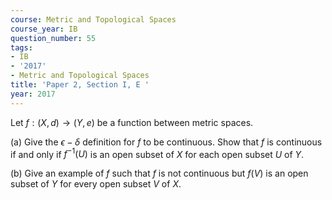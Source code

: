 ```yaml
---
course: Metric and Topological Spaces
course_year: IB
question_number: 55
tags:
- IB
- '2017'
- Metric and Topological Spaces
title: 'Paper 2, Section I, E '
year: 2017
---
```




Let $f:(X, d) \rightarrow(Y, e)$ be a function between metric spaces.

(a) Give the $\epsilon-\delta$ definition for $f$ to be continuous. Show that $f$ is continuous if and only if $f^{-1}(U)$ is an open subset of $X$ for each open subset $U$ of $Y$.

(b) Give an example of $f$ such that $f$ is not continuous but $f(V)$ is an open subset of $Y$ for every open subset $V$ of $X$.